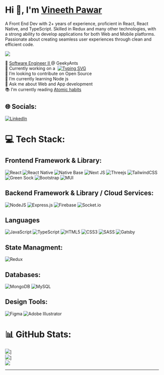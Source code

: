 <h1 > Hi 👋, I'm <a href="https://vpawar.me" target="blank"> Vineeth Pawar </a> </h1>
<p>A Front End Dev with 2+ years of experience, proficient in React, React Native, and TypeScript. Skilled in Redux and many other technologies, with a strong ability to develop applications for both Web and Mobile platforms. Passionate about creating seamless user experiences through clean and efficient code.</p>

![](https://komarev.com/ghpvc/?username=vineethpawar&label=PROFILE+VIEWS&color=blueviolet)

:office: <a href="https://geekyants.com/r-vineeth-pawar" target="blank"> Software Engineer II </a> @ GeekyAnts <br>
 🔭 Currently working on a &nbsp;<a href="#!"><img  src="https://readme-typing-svg.herokuapp.com?font=Robotos&size=12&pause=1000&color=FFFFFF&vCenter=true&width=180&height=10&lines=Multiplayer+pictionary+game;UI+slider+library;Messenger+app" alt="Typing SVG" /> </a><br>👯 I’m looking to contribute on Open Source<br>
  🌱 I’m currently learning Node js<br>
  💬 Ask me about Web and App development<br>:books:  I'm currently reading <a href="https://www.amazon.in/Atomic-Habits-Proven-Build-Break/dp/B07J1ZBCZJ" target="blank">Atomic habits</a> <br>
## 🌐 Socials:
[![LinkedIn](https://img.shields.io/badge/LinkedIn-%230077B5.svg?logo=linkedin&logoColor=white)](https://linkedin.com/in/vineethpawar)

# 💻 Tech Stack:

## Frontend Framework & Library:
![React](https://img.shields.io/badge/react-%2320232a.svg?style=for-the-badge&logo=react&logoColor=%2361DAFB) ![React Native](https://img.shields.io/badge/react_native-%2320232a.svg?style=for-the-badge&logo=react&logoColor=%2361DAFB)  ![Native Base](https://img.shields.io/badge/nativebase-%23323330.svg?style=for-the-badge&logo=nativebase&logoColor=%23F7DF1E) ![Next JS](https://img.shields.io/badge/Next-black?style=for-the-badge&logo=next.js&logoColor=white)  ![Threejs](https://img.shields.io/badge/threejs-black?style=for-the-badge&logo=three.js&logoColor=white) ![TailwindCSS](https://img.shields.io/badge/tailwindcss-%2338B2AC.svg?style=for-the-badge&logo=tailwind-css&logoColor=white)  ![Green Sock](https://img.shields.io/badge/green%20sock-88CE02?style=for-the-badge&logo=greensock&logoColor=white) 
 ![Bootstrap](https://img.shields.io/badge/bootstrap-%23563D7C.svg?style=for-the-badge&logo=bootstrap&logoColor=white) ![MUI](https://img.shields.io/badge/MUI-%230081CB.svg?style=for-the-badge&logo=material-ui&logoColor=white)
## Backend Framework & Library / Cloud Services:
![NodeJS](https://img.shields.io/badge/node.js-6DA55F?style=for-the-badge&logo=node.js&logoColor=white) ![Express.js](https://img.shields.io/badge/express.js-%23404d59.svg?style=for-the-badge&logo=express&logoColor=%2361DAFB) ![Firebase](https://img.shields.io/badge/firebase-%23039BE5.svg?style=for-the-badge&logo=firebase) ![Socket.io](https://img.shields.io/badge/Socket.io-black?style=for-the-badge&logo=socket.io&badgeColor=010101) 
## Languages
![JavaScript](https://img.shields.io/badge/javascript-%23323330.svg?style=for-the-badge&logo=javascript&logoColor=%23F7DF1E) ![TypeScript](https://img.shields.io/badge/typescript-%23007ACC.svg?style=for-the-badge&logo=typescript&logoColor=white) ![HTML5](https://img.shields.io/badge/html5-%23E34F26.svg?style=for-the-badge&logo=html5&logoColor=white)
![CSS3](https://img.shields.io/badge/css3-%231572B6.svg?style=for-the-badge&logo=css3&logoColor=white) ![SASS](https://img.shields.io/badge/SASS-hotpink.svg?style=for-the-badge&logo=SASS&logoColor=white)  ![Gatsby](https://img.shields.io/badge/Gatsby-%23663399.svg?style=for-the-badge&logo=gatsby&logoColor=white)

## State Managment:
![Redux](https://img.shields.io/badge/redux-%23593d88.svg?style=for-the-badge&logo=redux&logoColor=white)

## Databases:
![MongoDB](https://img.shields.io/badge/MongoDB-%234ea94b.svg?style=for-the-badge&logo=mongodb&logoColor=white) ![MySQL](https://img.shields.io/badge/mysql-%2300f.svg?style=for-the-badge&logo=mysql&logoColor=white)

## Design Tools:
 ![Figma](https://img.shields.io/badge/figma-%23F24E1E.svg?style=for-the-badge&logo=figma&logoColor=white) ![Adobe Illustrator](https://img.shields.io/badge/adobeillustrator-%23FF9A00.svg?style=for-the-badge&logo=adobeillustrator&logoColor=white)

 
# 📊 GitHub Stats:
![](https://github-readme-stats.vercel.app/api?username=vineethpawar&theme=dark&hide_border=false&include_all_commits=true&count_private=true)]<br/>
![](https://github-readme-streak-stats.herokuapp.com/?user=vineethpawar&theme=dark&hide_border=false)]<br/>
![](https://github-readme-stats.vercel.app/api/top-langs/?username=vineethpawar&theme=dark&hide_border=false&include_all_commits=true&count_private=true&layout=compact)
<!---[![spotify-github-profile](https://spotify-github-profile.vercel.app/api/view?uid=3146i7i3iqjsedjwituvg4awn4n4&cover_image=false&theme=default&show_offline=true&background_color=121212&interchange=false&bar_color=53b14f&bar_color_cover=false)](https://github.com/kittinan/spotify-github-profile)
--->
<!-- ## 💰 You can help me by Donating
[![PayPal](https://img.shields.io/badge/PayPal-00457C?style=for-the-badge&logo=paypal&logoColor=white)](https://paypal.me/paypalme/vineethpawar) 
 -->
---

